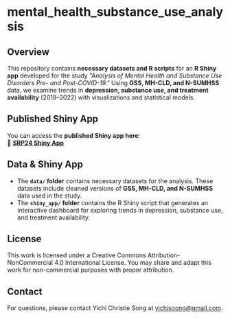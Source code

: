 # mental_health_substance_use_analysis

## Overview
This repository contains **necessary datasets and R scripts** for an **R Shiny app** developed for the study *"Analysis of Mental Health and Substance Use Disorders Pre- and Post-COVID-19."* Using **GSS, MH-CLD, and N-SUMHSS** data, we examine trends in **depression, substance use, and treatment availability** (2018–2022) with visualizations and statistical models.

## Published Shiny App
You can access the **published Shiny app here**:  
🔗 **[SRP24 Shiny App](https://christie-song.shinyapps.io/JSMDataChallenge24Shiny/)**  

## Data & Shiny App
- The **`data/` folder** contains necessary datasets for the analysis. These datasets include cleaned versions of **GSS, MH-CLD, and N-SUMHSS** data used in the study.
- The **`shiny_app/` folder** contains the R Shiny script that generates an interactive dashboard for exploring trends in depression, substance use, and treatment availability.

## License
This work is licensed under a Creative Commons Attribution-NonCommercial 4.0 International License.
You may share and adapt this work for non-commercial purposes with proper attribution.

## Contact
For questions, please contact Yichi Christie Song at yichisoong@gmail.com.
